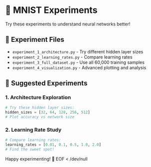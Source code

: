 # 🧪 MNIST Experiments

Try these experiments to understand neural networks better!

## 📁 Experiment Files

- `experiment_1_architecture.py` - Try different hidden layer sizes
- `experiment_2_learning_rates.py` - Compare learning rates
- `experiment_3_full_dataset.py` - Use all 60,000 training samples
- `experiment_4_visualization.py` - Advanced plotting and analysis

## 🎯 Suggested Experiments

### 1. Architecture Exploration
```python
# Try these hidden layer sizes:
hidden_sizes = [32, 64, 128, 256, 512]
# Plot accuracy vs network size
```

### 2. Learning Rate Study
```python
# Compare learning rates:
learning_rates = [0.01, 0.1, 0.5, 1.0, 2.0]
# Find the sweet spot!
```

Happy experimenting! 🚀
EOF < /dev/null